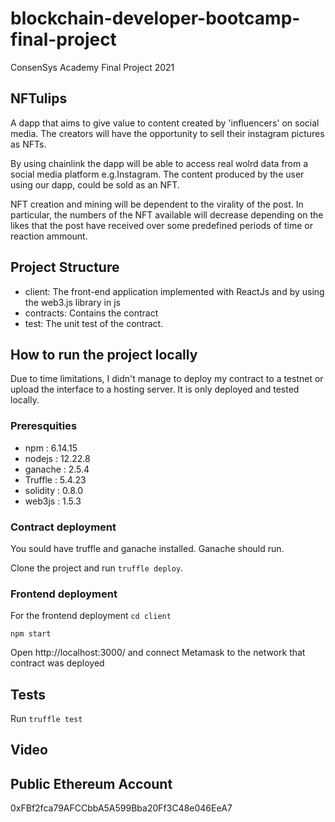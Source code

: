 # blockchain-developer-bootcamp-final-project

ConsenSys Academy Final Project 2021

## NFTulips

A dapp that aims to give value to content created by 'influencers' on social media. The creators will have the opportunity to sell their instagram pictures as NFTs.

By using chainlink the dapp will be able to access real wolrd data from a social media platform e.g.Instagram. The content produced by the user using our dapp, could be sold as an NFT. 

NFT creation and mining will be dependent to the virality of the post. In particular, the numbers of the NFT available will decrease depending on the likes that the post have received over some predefined periods of time or reaction ammount.

## Project Structure
* client: The front-end application implemented with ReactJs and by using the web3.js library in js
* contracts: Contains the contract
* test: The unit test of the contract.

## How to run the project locally

Due to time limitations, I didn't manage to deploy my contract to a testnet or upload the interface to a hosting server. It is only deployed and tested locally.

### Preresquities

* npm : 6.14.15
* nodejs : 12.22.8
* ganache : 2.5.4
* Truffle : 5.4.23
* solidity : 0.8.0
* web3js : 1.5.3

### Contract deployment

You sould have truffle and ganache installed. Ganache should run.

Clone the project and run ```truffle deploy```. 

### Frontend deployment

For the frontend deployment
```cd client```

```npm start```

Open http://localhost:3000/
and connect Metamask to the network that contract was deployed

## Tests

Run 
```truffle test```

## Video


## Public Ethereum Account
0xFBf2fca79AFCCbbA5A599Bba20Ff3C48e046EeA7